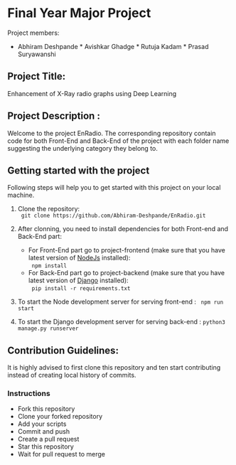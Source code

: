 # Final Year Major Project 
Project members:
* Abhiram Deshpande * Avishkar Ghadge * Rutuja Kadam * Prasad Suryawanshi
  
## Project Title:
Enhancement of X-Ray radio graphs using Deep Learning

## Project Description :
Welcome to the project EnRadio. The corresponding repository contain code for both Front-End and Back-End of the project with each folder name suggesting the underlying category they belong to.

## Getting started with the project
Following steps will help you to get started with this project on your local machine.
1. Clone the repository:<br>
   ` git clone https://github.com/Abhiram-Deshpande/EnRadio.git`

2. After clonning, you need to install dependencies for both Front-end and Back-End part:
   * For Front-End part go to project-frontend (make sure that you have latest version of [NodeJs](https://nodejs.org/en/download) installed):<br>
     ` npm install`
   * For Back-End part go to project-backend (make sure that you have latest version of [Django](https://docs.djangoproject.com/en/4.2/topics/install/) installed):<br>
     ` pip install -r requirements.txt`

3. To start the Node development server for serving front-end :
   ` npm run start`
   
4. To start the Django development server for serving back-end :
   ` python3 manage.py runserver  `

## Contribution Guidelines: 
It is highly advised to first clone this repository and ten start contributing instead of creating local history of commits.

### Instructions
* Fork this repository
* Clone your forked repository
* Add your scripts
* Commit and push
* Create a pull request
* Star this repository
* Wait for pull request to merge
